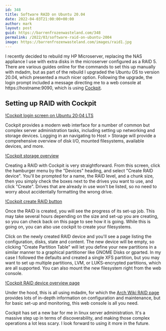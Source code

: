 ```yaml
---
id: 348
title: Software RAID on Ubuntu 20.04
date: 2022-04-03T21:00:00+00:00
author: mark
layout: post
guid: https://barrenfrozenwasteland.com/348
permalink: /2022/03/software-raid-on-ubuntu-2004
image: https://barrenfrozenwasteland.com/images/raid1.jpg
---
```


I recently decided to rebuild my HP Microserver, replacing the NAS appliance I use with extra disks in the microserver configured as a RAID 5. There are various guides online for the commands to set this up manually with mdadm, but as part of the rebuild I upgraded the Ubuntu OS to version 20.04, which presented a much nicer option. Following the upgrade, the login prompt included a message directing me to a web console at https://hostname:9090, which is using [Cockpit](https://cockpit-project.org/).

## Setting up RAID with Cockpit

[!Cockpit login screen on Ubuntu 20;04 LTS](images/raid2.jpg)

Cockpit provides a modern web interface for a number of common but complex server administration tasks, including setting up networking and storage devices. Logging in an navigating to Host > Storage will provide a comprehensive overview of disk I/O, mounted filesystems, available devices, and more.

[!Cockpit storage overview](images/raid3.png)

Creating a RAID with Cockpit is very straightforward. From this screen, click the hamburger menu by the "Devices" heading, and select "Create RAID device". You'll be prompted for a name, the RAID level, and a chunk size, then you simply check the boxes next to the drives you want to use, and click "Create". Drives that are already in use won't be listed, so no need to worry about accidentally formatting the wrong drive.

[!Cockpit create RAID button](images/raid4.jpg)

Once the RAID is created, you will see the progress of its set-up job. This may take several hours depending on the size and set-up you are creating, so you can check back on this page to see how it is going. While this is going on, you can also use cockpit to create your filesystems.

Click on the newly created RAID device and you'll see a page  listing the configuration, disks, state and content. The new device will be empty, so clicking "Create Partition Table" will let you define your new partitions in a similar manner to a graphical partitioner like GNOME Disks or gparted. In my case I followed the defaults and created a single XFS partition, but you may want to set up multiple partitions, LVM, or LUKS-encrypted partitions, which are all supported. You can also mount the new filesystem right from the web console.

[!Cockpit RAID device overview page](images/raid1.jpg)

Under the hood, this is all using mdadm, for which the [Arch Wiki RAID page](https://wiki.archlinux.org/title/RAID) provides lots of in-depth information on configuration and maintenance, but for basic set-up and monitoring, this web console is all you need.

Cockpit has set a new bar for me in linux server administration. It's a massive step up in terms of discoverability, and making those complex operations a lot less scary. I look forward to using it more in the future.
